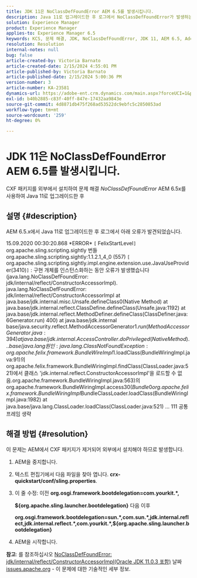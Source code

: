 ```yaml
---
title: JDK 11은 NoClassDefFoundError AEM 6.5를 발생시킵니다.
description: Java 11로 업그레이드한 후 로그에서 NoClassDefFoundError가 발생하는 문제를 해결하는 방법을 알아봅니다.
solution: Experience Manager
product: Experience Manager
applies-to: Experience Manager 6.5
keywords: KCS, 문제 해결, JDK, NoClassDefFoundError, JDK 11, AEM 6.5, Adobe Experience Manager 6.5, AEM 6.5, experience manager, 문제 해결
resolution: Resolution
internal-notes: null
bug: false
article-created-by: Victoria Barnato
article-created-date: 2/15/2024 4:55:01 PM
article-published-by: Victoria Barnato
article-published-date: 2/15/2024 5:00:36 PM
version-number: 3
article-number: KA-23581
dynamics-url: https://adobe-ent.crm.dynamics.com/main.aspx?forceUCI=1&pagetype=entityrecord&etn=knowledgearticle&id=8830f4f0-22cc-ee11-9079-6045bd0061cb
exl-id: b40b2885-c83f-40ff-847e-17432aa9843e
source-git-commit: 4d8871db475f268ad53522dc9ebfc5c2850853ad
workflow-type: tm+mt
source-wordcount: '259'
ht-degree: 0%

---
```


# JDK 11은 NoClassDefFoundError AEM 6.5를 발생시킵니다.


CXF 패키지를 외부에서 설치하여 문제 해결 *NoClassDefFoundError* AEM 6.5x를 사용하여 Java 11로 업그레이드한 후

## 설명 {#description}


AEM 6.5.x에서 Java 11로 업그레이드한 후 로그에서 아래 오류가 발견되었습니다.

15.09.2020 00:30:20.868 \*ERROR\* `[` FelixStartLevel`]`  org.apache.sling.scripting.sightly 번들 org.apache.sling.scripting.sightly:1.1.2.1_4_0 (557)
`[` org.apache.sling.scripting.sightly.impl.engine.extension.use.JavaUseProvider(3410)`]`  : 구현 개체를 인스턴스화하는 동안 오류가 발생했습니다(java.lang.NoClassDefFoundError: jdk/internal/reflect/ConstructorAccessorImpl). java.lang.NoClassDefFoundError: jdk/internal/reflect/ConstructorAccessorImpl at java.base/jdk.internal.misc.Unsafe.defineClass0(Native Method) at java.base/jdk.internal.reflect.ClassDefine.defineClass(Unsafe.java:1192) at java.base/jdk.internal.reflect.MethodDefiner.defineClass(ClassDefiner.java:6Generator.run) 400) at java.base/jdk.internal base/java.security.reflect.MethodAccessorGenerator$1.run(MethodAccessorGenerator.java:394) at java.base/jdk.internal.AccessController.doPrivileged(Native Method) ... base/java.lang 원인: java.lang.ClassNotFoundException: org.apache.felix.framework.BundleWireImpl$1.loadClass(BundleWiringImpl.java:91)의 org.apache.felix.framework.BundleWiringImpl.findClass(ClassLoader.java:521)에서 클래스 &#39;jdk.internal.reflect.ConstructorAccessorImpl&#39;을 로드할 수 없음.org.apache.framework.BundleWiringImpl.java:563)의 org.apache.framework.BundleWiringImpl.access$30(Bundle0 org.apache.felix.framework.BundleWiringImpl$BundleClassLoader.loadClass(BundleWiringImpl.java:1982) at java.base/java.lang.ClassLoader.loadClass(ClassLoader.java:521) ... 111 공통 프레임 생략


## 해결 방법 {#resolution}


이 문제는 AEM에서 CXF 패키지가 제거되어 외부에서 설치해야 하므로 발생합니다.

1. AEM을 중지합니다.
2. 텍스트 편집기에서 다음 파일을 찾아 엽니다. <b>crx-quickstart/conf/sling.properties</b>.
3. 이 줄 수정: 이전
   <b>org.osgi.framework.bootdelegation=com.yourkit.\*,

   ${org.apache.sling.launcher.bootdelegation}</b>
다음 이후



   <b>org.osgi.framework.bootdelegation=sun.\*,com.sun.\*,jdk.internal.reflect,jdk.internal.reflect.\*,com.yourkit.\*,${org.apache.sling.launcher.bootdelegation}</b>
4. AEM을 시작합니다.


<b>참고</b>: 를 참조하십시오 [NoClassDefFoundError: jdk/internal/reflect/ConstructorAccessorImpl(Oracle JDK 11.0.3 포함)](https://issues.apache.org/jira/browse/FELIX-6184) 날짜 [issues.apache.org](https://issues.apache.org/) - 이 문제에 대한 기술적인 세부 정보.
